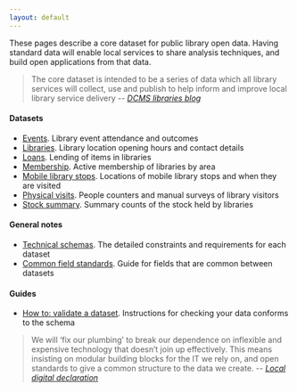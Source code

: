 ```yaml
---
layout: default
---
```


These pages describe a core dataset for public library open data. Having standard data will enable local services to share analysis techniques, and build open applications from that data.

> The core dataset is intended to be a series of data which all library services will collect, use and publish to help inform and improve local library service delivery
> -- <cite>[DCMS libraries blog](https://dcmslibraries.blog.gov.uk/2019/09/06/libraries-and-open-data/)</cite>

#### Datasets

- [Events](./events). Library event attendance and outcomes
- [Libraries](./libraries). Library location opening hours and contact details
- [Loans](./loans). Lending of items in libraries
- [Membership](./membership). Active membership of libraries by area
- [Mobile library stops](./mobile-library-stops). Locations of mobile library stops and when they are visited
- [Physical visits](./physical-visits). People counters and manual surveys of library visitors
- [Stock summary](./stock-summary). Summary counts of the stock held by libraries

#### General notes

- [Technical schemas](./technical-schemas). The detailed constraints and requirements for each dataset
- [Common field standards](./common-fields). Guide for fields that are common between datasets

#### Guides

- [How to: validate a dataset](./how-to-validate-a-dataset). Instructions for checking your data conforms to the schema

> We will ‘fix our plumbing’ to break our dependence on inflexible and expensive technology that doesn’t join up effectively. This means insisting on modular building blocks for the IT we rely on, and open standards to give a common structure to the data we create.
> -- <cite>[Local digital declaration](https://localdigital.gov.uk/declaration/)</cite>
